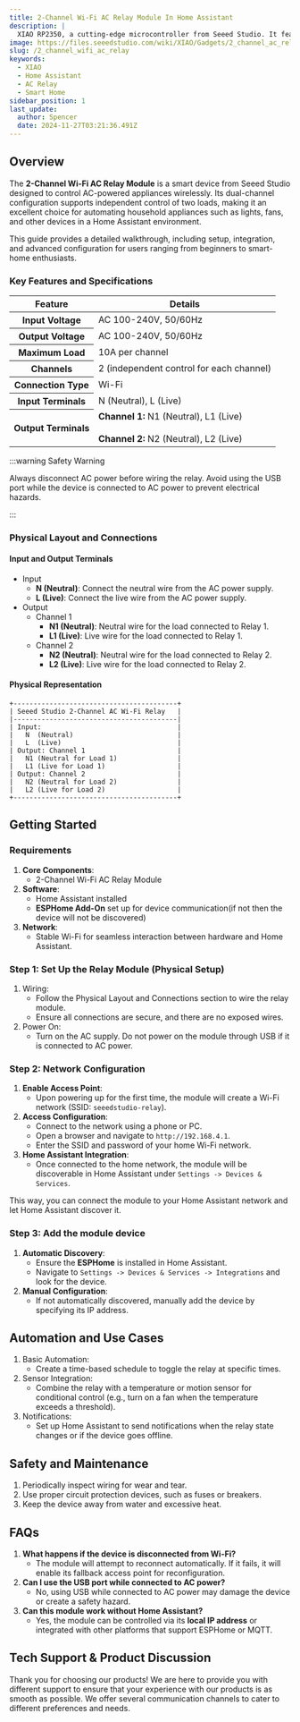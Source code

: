 ```yaml
---
title: 2-Channel Wi-Fi AC Relay Module In Home Assistant
description: |
  XIAO RP2350, a cutting-edge microcontroller from Seeed Studio. It features a dual-core processor, increased SRAM and flash memory, and enhanced connectivity.
image: https://files.seeedstudio.com/wiki/XIAO/Gadgets/2_channel_ac_relay/3-thumbnail.webp
slug: /2_channel_wifi_ac_relay
keywords:
  - XIAO
  - Home Assistant
  - AC Relay
  - Smart Home
sidebar_position: 1
last_update:
  author: Spencer
  date: 2024-11-27T03:21:36.491Z
---
```


## Overview

The **2-Channel Wi-Fi AC Relay Module** is a smart device from Seeed Studio designed to control AC-powered appliances wirelessly. Its dual-channel configuration supports independent control of two loads, making it an excellent choice for automating household appliances such as lights, fans, and other devices in a Home Assistant environment.

This guide provides a detailed walkthrough, including setup, integration, and advanced configuration for users ranging from beginners to smart-home enthusiasts.

### Key Features and Specifications

<div class="table-center">
<table align="center">
    <thead>
        <tr>
            <th>Feature</th>
            <th>Details</th>
        </tr>
    </thead>
    <tbody>
        <tr>
            <th>Input Voltage</th>
            <td>AC 100-240V, 50/60Hz</td>
        </tr>
        <tr>
            <th>Output Voltage</th>
            <td>AC 100-240V, 50/60Hz</td>
        </tr>
        <tr>
            <th>Maximum Load</th>
            <td>10A per channel</td>
        </tr>
        <tr>
            <th>Channels</th>
            <td>2 (independent control for each channel)</td>
        </tr>
        <tr>
            <th>Connection Type</th>
            <td>Wi-Fi</td>
        </tr>
        <tr>
            <th>Input Terminals</th>
            <td>N (Neutral), L (Live)</td>
        </tr>
        <tr>
            <th rolspan="2">Output Terminals</th>
            <td><b>Channel 1:</b> N1 (Neutral), L1 (Live) <br></br> <b>Channel 2:</b> N2 (Neutral), L2 (Live)</td>
        </tr>
    </tbody>
</table>
</div>

:::warning Safety Warning

Always disconnect AC power before wiring the relay. Avoid using the USB port while the device is connected to AC power to prevent electrical hazards.

:::

### Physical Layout and Connections

#### Input and Output Terminals

- Input
  - **N (Neutral)**: Connect the neutral wire from the AC power supply.
  - **L (Live)**: Connect the live wire from the AC power supply.
- Output
  - Channel 1
    - **N1 (Neutral)**: Neutral wire for the load connected to Relay 1.
    - **L1 (Live)**: Live wire for the load connected to Relay 1.
  - Channel 2
    - **N2 (Neutral)**: Neutral wire for the load connected to Relay 2.
    - **L2 (Live)**: Live wire for the load connected to Relay 2.

#### Physical Representation

```diagram
+-----------------------------------------+
| Seeed Studio 2-Channel AC Wi-Fi Relay   |
|-----------------------------------------|
| Input:                                  |
|   N  (Neutral)                          |
|   L  (Live)                             |
| Output: Channel 1                       |
|   N1 (Neutral for Load 1)               |
|   L1 (Live for Load 1)                  |
| Output: Channel 2                       |
|   N2 (Neutral for Load 2)               |
|   L2 (Live for Load 2)                  |
+-----------------------------------------+
```

## Getting Started

### Requirements

1. **Core Components**:
   - 2-Channel Wi-Fi AC Relay Module
2. **Software**:
   - Home Assistant installed
   - **ESPHome  Add-On** set up for device communication(if not then the device will not be discovered)
3. **Network**:
   - Stable Wi-Fi for seamless interaction between hardware and Home Assistant.

### Step 1: Set Up the Relay Module (Physical Setup)

1. Wiring:
    - Follow the Physical Layout and Connections section to wire the relay module.
    - Ensure all connections are secure, and there are no exposed wires.
2. Power On:
    - Turn on the AC supply. Do not power on the module through USB if it is connected to AC power.

### Step 2: Network Configuration

1. **Enable Access Point**:
   - Upon powering up for the first time, the module will create a Wi-Fi network (SSID: `seeedstudio-relay`).
2. **Access Configuration**:
   - Connect to the network using a phone or PC.
   - Open a browser and navigate to `http://192.168.4.1`.
   - Enter the SSID and password of your home Wi-Fi network.
3. **Home Assistant Integration**:
   - Once connected to the home network, the module will be discoverable in Home Assistant under `Settings -> Devices & Services`.

This way, you can connect the module to your Home Assistant network and let Home Assistant discover it.

### Step 3: Add the module device

1. **Automatic Discovery**:
   - Ensure the **ESPHome** is installed in Home Assistant.
   - Navigate to `Settings -> Devices & Services -> Integrations` and look for the device.
2. **Manual Configuration**:
   - If not automatically discovered, manually add the device by specifying its IP address.

## Automation and Use Cases

1. Basic Automation:
   - Create a time-based schedule to toggle the relay at specific times.
2. Sensor Integration:
   - Combine the relay with a temperature or motion sensor for conditional control (e.g., turn on a fan when the temperature exceeds a threshold).
3. Notifications:
   - Set up Home Assistant to send notifications when the relay state changes or if the device goes offline.

## Safety and Maintenance

1. Periodically inspect wiring for wear and tear.
2. Use proper circuit protection devices, such as fuses or breakers.
3. Keep the device away from water and excessive heat.

## FAQs

1. **What happens if the device is disconnected from Wi-Fi?**
   - The module will attempt to reconnect automatically. If it fails, it will enable its fallback access point for reconfiguration.
2. **Can I use the USB port while connected to AC power?**
   - No, using USB while connected to AC power may damage the device or create a safety hazard.
3. **Can this module work without Home Assistant?**
   - Yes, the module can be controlled via its **local IP address** or integrated with other platforms that support ESPHome or MQTT.

## Tech Support & Product Discussion

Thank you for choosing our products! We are here to provide you with different support to ensure that your experience with our products is as smooth as possible. We offer several communication channels to cater to different preferences and needs.

<div class="button_tech_support_container">
<a href="https://forum.seeedstudio.com/" class="button_forum"></a>
<a href="https://www.seeedstudio.com/contacts" class="button_email"></a>
</div>

<div class="button_tech_support_container">
<a href="https://discord.gg/kpY74apCWj" class="button_discord"></a>
<a href="https://github.com/Seeed-Studio/wiki-documents/discussions/69" class="button_discussion"></a>
</div>
